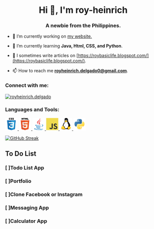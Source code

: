 <h1 align="center">Hi 👋, I'm roy-heinrich</h1>
<h3 align="center">A newbie from the Philippines.</h3>

- 🔭 I’m currently working on [my website.](https://roy-heinrich.github.io/my-website/)

- 🌱 I’m currently learning **Java, Html, CSS, and Python**.

- 📝 I sometimes write articles on [https://roybasiclife.blogspot.com/](https://roybasiclife.blogspot.com/).

- 📫 How to reach me **royheinrich.delgado0@gmail.com**.

<h3 align="left">Connect with me:</h3>
<p align="left">
<a href="https://fb.com/royheinrich.delgado" target="blank"><img align="center" src="https://raw.githubusercontent.com/rahuldkjain/github-profile-readme-generator/master/src/images/icons/Social/facebook.svg" alt="royheinrich.delgado" height="30" width="40" /></a>
</p>

<h3 align="left">Languages and Tools:</h3>
<p align="left"> <a href="https://www.w3schools.com/css/" target="_blank" rel="noreferrer"> <img src="https://raw.githubusercontent.com/devicons/devicon/master/icons/css3/css3-original-wordmark.svg" alt="css3" width="40" height="40"/> </a> <a href="https://www.w3.org/html/" target="_blank" rel="noreferrer"> <img src="https://raw.githubusercontent.com/devicons/devicon/master/icons/html5/html5-original-wordmark.svg" alt="html5" width="40" height="40"/> </a> <a href="https://www.java.com" target="_blank" rel="noreferrer"> <img src="https://raw.githubusercontent.com/devicons/devicon/master/icons/java/java-original.svg" alt="java" width="40" height="40"/> </a> <a href="https://developer.mozilla.org/en-US/docs/Web/JavaScript" target="_blank" rel="noreferrer"> <img src="https://raw.githubusercontent.com/devicons/devicon/master/icons/javascript/javascript-original.svg" alt="javascript" width="40" height="40"/> </a> <a href="https://www.linux.org/" target="_blank" rel="noreferrer"> <img src="https://raw.githubusercontent.com/devicons/devicon/master/icons/linux/linux-original.svg" alt="linux" width="40" height="40"/> </a> <a href="https://www.python.org" target="_blank" rel="noreferrer"> <img src="https://raw.githubusercontent.com/devicons/devicon/master/icons/python/python-original.svg" alt="python" width="40" height="40"/> </a> </p>

[![GitHub Streak](http://github-readme-streak-stats.herokuapp.com?user=roy-heinrich&theme=onedark)](https://git.io/streak-stats)

<h2 align="Left">To Do List</h2>
<h3>[ ]Todo List App</h3>
<h3>[ ]Portfolio</h3>
<h3>[ ]Clone Facebook or Instagram</h3>
<h3>[ ]Messaging App</h3>
<h3>[ ]Calculator App</h3>
